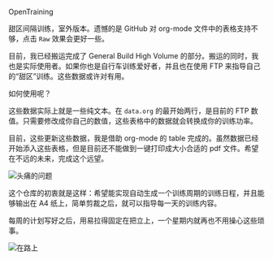 OpenTraining


甜区间隔训练，室外版本。遗憾的是 GitHub 对 org-mode 文件中的表格支持不够，点击 `Raw` 效果会更好一些。

目前，我已经搬运完成了 General Build High Volume 的部分。搬运的同时，我也是实际使用者。如果你也是自行车训练爱好者，并且也在使用 FTP 来指导自己的“甜区”训练。这些数据或许对有用。

如何使用呢？

这些数据实际上就是一些纯文本。在 `data.org` 的最开始两行，是目前的 FTP 数值。只需要修改成你自己的数值，这些表格中的数据就会转换成你的训练功率。

目前，这些更新这些数据，我是借助 org-mode 的 table 完成的。虽然数据已经开始添入这些表格，但是目前还不能做到一键打印成大小合适的 pdf 文件。希望在不远的未来，完成这个远望。

![头痛的问题](../master/fig/smallHeadAck.png)

这个仓库的初衷就是这样：希望能实现自动生成一个训练周期的训练日程，并且能够输出在 A4 纸上，简单剪裁之后，就可以指导每一天的训练内容。

每周的计划写好之后，用易拉得固定在把立上，一个星期内就再也不用操心这些琐事。
 
![在路上](../master/fig/onTheRoad.png)
